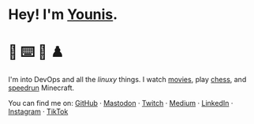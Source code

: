 # Hey! I'm [Younis](https://younishd.fr).

# 🙋 ⌨️ 🍿 ♟️

I'm into DevOps and all the _linuxy_ things. I watch [movies](https://letterboxd.com/youni), play [chess](https://lichess.org/@/younishd), and [speedrun](https://www.speedrun.com/user/neoprene) Minecraft.

You can find me on: [GitHub](https://github.com/younishd) · <a rel="me" href="https://nileane.fr/@younishd">Mastodon</a> · [Twitch](https://twitch.tv/neoprene1337) · [Medium](https://medium.com/@younishd) · [LinkedIn](https://www.linkedin.com/in/younishd) · [Instagram](https://instagram.com/younis24de) · [TikTok](https://www.tiktok.com/@younis24de)
